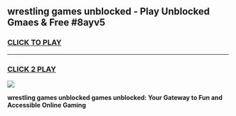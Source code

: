 
## wrestling games unblocked - Play Unblocked Gmaes & Free #8ayv5
<h3>
<a href="https://premium.freeplayer.one?title=wrestling_games_unblocked&ref=01M">CLICK TO PLAY</a></h3>
<hr>

<h3>
<a href="https://premium.freeplayer.one?title=wrestling_games_unblocked&ref=01M">CLICK 2 PLAY</a>
  
</h3>

<a href="https://premium.freeplayer.one?title=wrestling_games_unblocked&ref=01M"><img src="https://clearcache.store/games.png"></a>


**wrestling games unblocked games unblocked: Your Gateway to Fun and Accessible Online Gaming**
